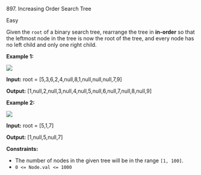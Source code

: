 897\. Increasing Order Search Tree

Easy

Given the `root` of a binary search tree, rearrange the tree in **in-order** so that the leftmost node in the tree is now the root of the tree, and every node has no left child and only one right child.

**Example 1:**

![](https://assets.leetcode.com/uploads/2020/11/17/ex1.jpg)

**Input:** root = [5,3,6,2,4,null,8,1,null,null,null,7,9]

**Output:** [1,null,2,null,3,null,4,null,5,null,6,null,7,null,8,null,9]

**Example 2:**

![](https://assets.leetcode.com/uploads/2020/11/17/ex2.jpg)

**Input:** root = [5,1,7]

**Output:** [1,null,5,null,7]

**Constraints:**

*   The number of nodes in the given tree will be in the range `[1, 100]`.
*   `0 <= Node.val <= 1000`